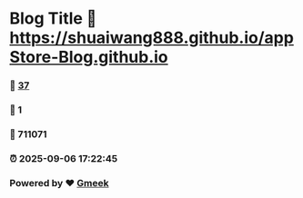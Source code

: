 # Blog Title :link: https://shuaiwang888.github.io/appStore-Blog.github.io 
### :page_facing_up: [37](https://shuaiwang888.github.io/appStore-Blog.github.io/tag.html) 
### :speech_balloon: 1 
### :hibiscus: 711071 
### :alarm_clock: 2025-09-06 17:22:45 
### Powered by :heart: [Gmeek](https://github.com/Meekdai/Gmeek)
